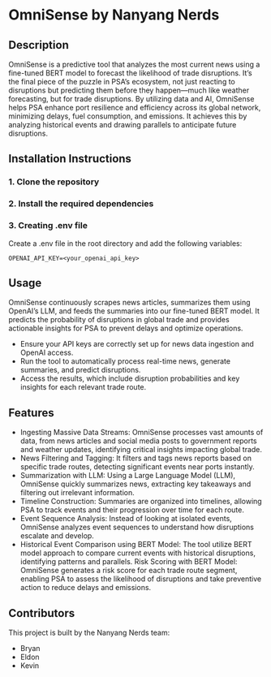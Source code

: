 # OmniSense by Nanyang Nerds
## Description
OmniSense is a predictive tool that analyzes the most current news using a fine-tuned BERT model to forecast the likelihood of trade disruptions. It’s the final piece of the puzzle in PSA’s ecosystem, not just reacting to disruptions but predicting them before they happen—much like weather forecasting, but for trade disruptions. By utilizing data and AI, OmniSense helps PSA enhance port resilience and efficiency across its global network, minimizing delays, fuel consumption, and emissions. It achieves this by analyzing historical events and drawing parallels to anticipate future disruptions.

## Installation Instructions
### 1. Clone the repository
### 2. Install the required dependencies

### 3. Creating .env file
Create a .env file in the root directory and add the following variables:

```
OPENAI_API_KEY=<your_openai_api_key>
```

## Usage
OmniSense continuously scrapes news articles, summarizes them using OpenAI’s LLM, and feeds the summaries into our fine-tuned BERT model. It predicts the probability of disruptions in global trade and provides actionable insights for PSA to prevent delays and optimize operations.
- Ensure your API keys are correctly set up for news data ingestion and OpenAI access.
- Run the tool to automatically process real-time news, generate summaries, and predict disruptions.
- Access the results, which include disruption probabilities and key insights for each relevant trade route.

## Features
- Ingesting Massive Data Streams: OmniSense processes vast amounts of data, from news articles and social media posts to government reports and weather updates, identifying critical insights impacting global trade.
- News Filtering and Tagging: It filters and tags news reports based on specific trade routes, detecting significant events near ports instantly.
- Summarization with LLM: Using a Large Language Model (LLM), OmniSense quickly summarizes news, extracting key takeaways and filtering out irrelevant information.
- Timeline Construction: Summaries are organized into timelines, allowing PSA to track events and their progression over time for each route.
- Event Sequence Analysis: Instead of looking at isolated events, OmniSense analyzes event sequences to understand how disruptions escalate and develop.
- Historical Event Comparison using BERT Model: The tool utilize BERT model approach to compare current events with historical disruptions, identifying patterns and parallels.
Risk Scoring with BERT Model: OmniSense generates a risk score for each trade route segment, enabling PSA to assess the likelihood of disruptions and take preventive action to reduce delays and emissions.

## Contributors
This project is built by the Nanyang Nerds team:
- Bryan
- Eldon
- Kevin

